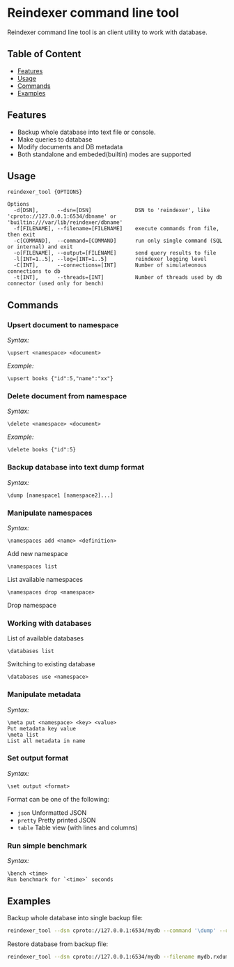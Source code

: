 # Reindexer command line tool
Reindexer command line tool is an client utility to work with database.

## Table of Content

- [Features](#features)
- [Usage](#usage)
- [Commands](#commands)
- [Examples](#examples)

## Features

- Backup whole database into text file or console.
- Make queries to database
- Modify documents and DB metadata
- Both standalone and embeded(builtin) modes are supported

## Usage

```
reindexer_tool {OPTIONS}

Options
  -d[DSN],      --dsn=[DSN]              DSN to 'reindexer', like 'cproto://127.0.0.1:6534/dbname' or 'builtin:///var/lib/reindexer/dbname'
  -f[FILENAME], --filename=[FILENAME]    execute commands from file, then exit
  -c[COMMAND],  --command=[COMMAND]      run only single command (SQL or internal) and exit
  -o[FILENAME], --output=[FILENAME]      send query results to file
  -l[INT=1..5], --log=[INT=1..5]         reindexer logging level
  -C[INT],      --connections=[INT]      Number of simulateonous connections to db
  -t[INT],      --threads=[INT]          Number of threads used by db connector (used only for bench)

```

## Commands

### Upsert document to namespace

*Syntax:*
```
\upsert <namespace> <document>
```

*Example:*
```
\upsert books {"id":5,"name":"xx"}
```

### Delete document from namespace

*Syntax:*
```
\delete <namespace> <document>
```

*Example:*
```
\delete books {"id":5}
```

### Backup database into text dump format

*Syntax:*
```
\dump [namespace1 [namespace2]...]
```

### Manipulate namespaces

*Syntax:*
```
\namespaces add <name> <definition>
```
Add new namespace
```
\namespaces list 
```
List available namespaces
```
\namespaces drop <namespace>
```
Drop namespace

### Working with databases
List of available databases
```
\databases list
```
Switching to existing database
```
\databases use <namespace>
```

### Manipulate metadata
*Syntax:*
```
\meta put <namespace> <key> <value>
Put metadata key value
\meta list
List all metadata in name
```

### Set output format
*Syntax:*
```
\set output <format>
```
Format can be one of the following:
- `json` Unformatted JSON
- `pretty` Pretty printed JSON
- `table` Table view (with lines and columns)

### Run simple benchmark
*Syntax:*
```
\bench <time>
Run benchmark for `<time>` seconds
```


## Examples

Backup whole database into single backup file:
```sh
reindexer_tool --dsn cproto://127.0.0.1:6534/mydb --command '\dump' --output mydb.rxdump
```

Restore database from backup file:
```sh
reindexer_tool --dsn cproto://127.0.0.1:6534/mydb --filename mydb.rxdump
```
